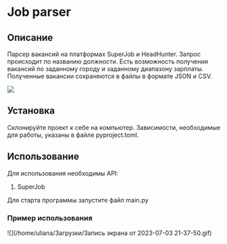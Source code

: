 # Job parser

## Описание

Парсер вакансий на платформах SuperJob и HeadHunter. Запрос происходит по названию должности. Есть возможность получения вакансий по заданному городу и заданному диапазону зарплаты. Полученные вакансии сохраняются в файлы в формате JSON и CSV.

<img height="" src="/home/uliana/Изображения/Снимки экрана/Снимок экрана от 2023-07-03 21-42-36.png" width=""/>

## Установка

Склонируйте проект к себе на компьютер. Зависимости, необходимые для работы, указаны в файле pyproject.toml.

## Использование

Для использования необходимы API:
1. SuperJob

Для старта программы запустите файл main.py

### Пример использования
![](/home/uliana/Загрузки/Запись экрана от 2023-07-03 21-37-50.gif)
